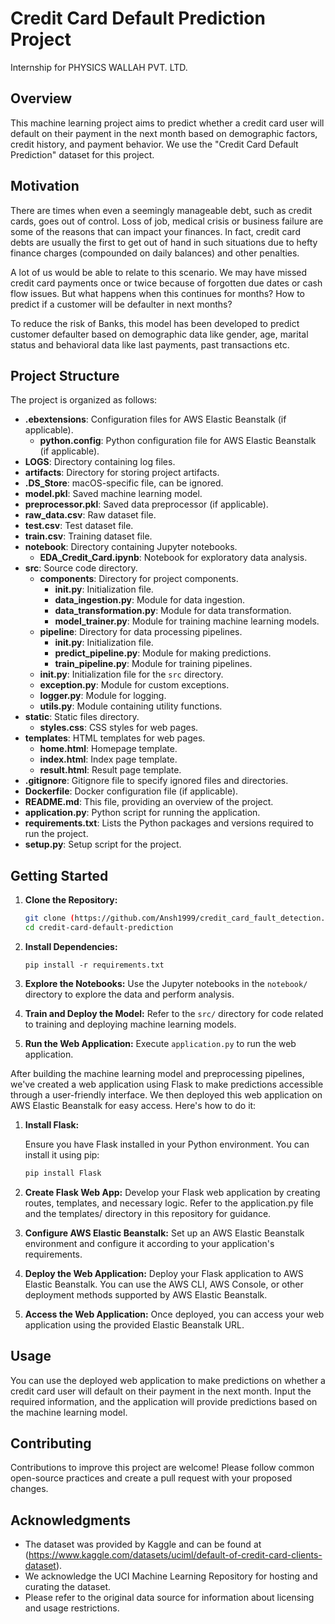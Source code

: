 # Credit Card Default Prediction Project
Internship for PHYSICS WALLAH PVT. LTD. 

## Overview
This machine learning project aims to predict whether a credit card user will default on their payment in the next month based on demographic factors, credit history, and payment behavior. We use the "Credit Card Default Prediction" dataset for this project.

## Motivation
There are times when even a seemingly manageable debt, such as credit cards, goes out of control. Loss of job, medical crisis or business failure are some of the reasons that can impact your finances. In fact, credit card debts are usually the first to get out of hand in such situations due to hefty finance charges (compounded on daily balances) and other penalties.

A lot of us would be able to relate to this scenario. We may have missed credit card payments once or twice because of forgotten due dates or cash flow issues. But what happens when this continues for months? How to predict if a customer will be defaulter in next months?

To reduce the risk of Banks, this model has been developed to predict customer defaulter based on demographic data like gender, age, marital status and behavioral data like last payments, past transactions etc.


## Project Structure
The project is organized as follows:

- **.ebextensions**: Configuration files for AWS Elastic Beanstalk (if applicable).
  - **python.config**: Python configuration file for AWS Elastic Beanstalk (if applicable).
- **LOGS**: Directory containing log files.
- **artifacts**: Directory for storing project artifacts.
- **.DS_Store**: macOS-specific file, can be ignored.
- **model.pkl**: Saved machine learning model.
- **preprocessor.pkl**: Saved data preprocessor (if applicable).
- **raw_data.csv**: Raw dataset file.
- **test.csv**: Test dataset file.
- **train.csv**: Training dataset file.
- **notebook**: Directory containing Jupyter notebooks.
  - **EDA_Credit_Card.ipynb**: Notebook for exploratory data analysis.
- **src**: Source code directory.
  - **components**: Directory for project components.
    - **__init__.py**: Initialization file.
    - **data_ingestion.py**: Module for data ingestion.
    - **data_transformation.py**: Module for data transformation.
    - **model_trainer.py**: Module for training machine learning models.
  - **pipeline**: Directory for data processing pipelines.
    - **__init__.py**: Initialization file.
    - **predict_pipeline.py**: Module for making predictions.
    - **train_pipeline.py**: Module for training pipelines.
  - **__init__.py**: Initialization file for the `src` directory.
  - **exception.py**: Module for custom exceptions.
  - **logger.py**: Module for logging.
  - **utils.py**: Module containing utility functions.
- **static**: Static files directory.
  - **styles.css**: CSS styles for web pages.
- **templates**: HTML templates for web pages.
  - **home.html**: Homepage template.
  - **index.html**: Index page template.
  - **result.html**: Result page template.
- **.gitignore**: Gitignore file to specify ignored files and directories.
- **Dockerfile**: Docker configuration file (if applicable).
- **README.md**: This file, providing an overview of the project.
- **application.py**: Python script for running the application.
- **requirements.txt**: Lists the Python packages and versions required to run the project.
- **setup.py**: Setup script for the project.

## Getting Started
1. **Clone the Repository:**

   ```bash
   git clone (https://github.com/Ansh1999/credit_card_fault_detection.git)
   cd credit-card-default-prediction

2. **Install Dependencies:**

   ```pip install -r requirements.txt```

3. **Explore the Notebooks:**
   Use the Jupyter notebooks in the `notebook/` directory to explore the data and perform analysis.

4. **Train and Deploy the Model:**
   Refer to the `src/` directory for code related to training and deploying machine learning models.

5. **Run the Web Application:**
   Execute `application.py` to run the web application.

After building the machine learning model and preprocessing pipelines, we've created a web application using Flask to make predictions accessible through a user-friendly interface. We then deployed this web application on AWS Elastic Beanstalk for easy access. Here's how to do it:

1. **Install Flask:**

   Ensure you have Flask installed in your Python environment. You can install it using pip:

   ```bash
   pip install Flask

2. **Create Flask Web App:**
   Develop your Flask web application by creating routes, templates, and necessary logic. Refer to the application.py file and the templates/ directory in this repository for guidance.

3. **Configure AWS Elastic Beanstalk:**
   Set up an AWS Elastic Beanstalk environment and configure it according to your application's requirements.

4. **Deploy the Web Application:**
   Deploy your Flask application to AWS Elastic Beanstalk. You can use the AWS CLI, AWS Console, or other deployment methods supported by AWS Elastic Beanstalk.

5. **Access the Web Application:**
   Once deployed, you can access your web application using the provided Elastic Beanstalk URL.

## Usage
You can use the deployed web application to make predictions on whether a credit card user will default on their payment in the next month. Input the required information, and the application will provide predictions based on the machine learning model.

## Contributing
Contributions to improve this project are welcome! Please follow common open-source practices and create a pull request with your proposed changes.

## Acknowledgments
* The dataset was provided by Kaggle and can be found at (https://www.kaggle.com/datasets/uciml/default-of-credit-card-clients-dataset).
* We acknowledge the UCI Machine Learning Repository for hosting and curating the dataset.
* Please refer to the original data source for information about licensing and usage restrictions.






   

